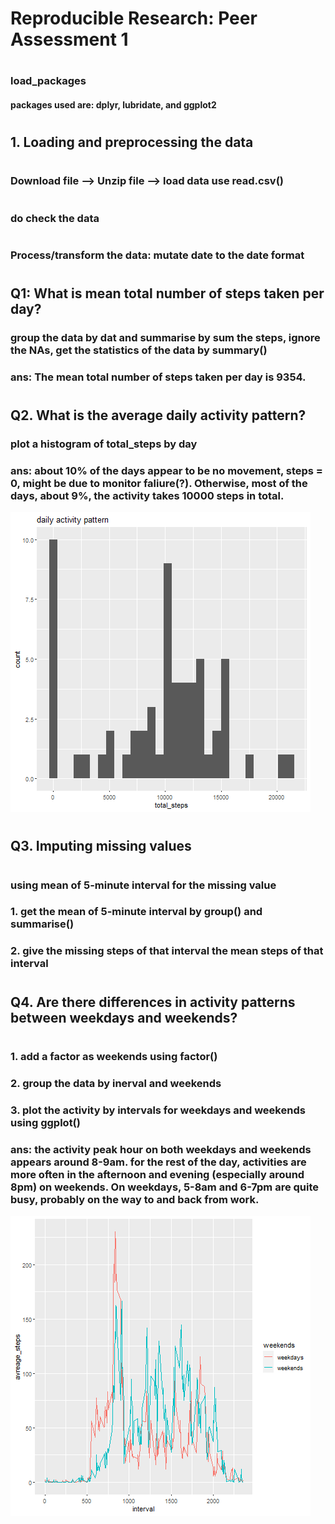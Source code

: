 # Reproducible Research: Peer Assessment 1
#
### load_packages
#### packages used are: dplyr, lubridate, and ggplot2
#
## 1. Loading and preprocessing the data
#
### Download file --> Unzip file --> load data use read.csv()
#
### do check the data
#
### Process/transform the data: mutate date to the date format
#
## Q1: What is mean total number of steps taken per day?
### group the data by dat and summarise by sum the steps, ignore the NAs, get the statistics of the data by summary()
### ans: The mean total number of steps taken per day is 9354.
#
## Q2. What is the average daily activity pattern?
### plot a histogram of total_steps by day
### ans: about 10% of the days appear to be no movement, steps = 0, might be due to monitor faliure(?). Otherwise, most of the days, about 9%, the activity takes 10000 steps in total. 
![total_steps_daily.png](https://github.com/Sunnyg1993/RepData_PeerAssessment1/blob/master/total_steps_daily.png)
#
## Q3. Imputing missing values
#
### using mean of 5-minute interval for the missing value
### 1. get the mean of 5-minute interval by group() and summarise()
### 2. give the missing steps of that interval the mean steps of that interval
#
## Q4. Are there differences in activity patterns between weekdays and weekends?
#
### 1. add a factor as weekends using factor()
### 2. group the data by inerval and weekends
### 3. plot the activity by intervals for weekdays and weekends using ggplot()
### ans: the activity peak hour on both weekdays and weekends appears around 8-9am. for the rest of the day, activities are more often in the afternoon and evening (especially around 8pm) on weekends. On weekdays, 5-8am and 6-7pm are quite busy, probably on the way to and back from work.
![activity_by_weekends.png](https://github.com/Sunnyg1993/RepData_PeerAssessment1/blob/master/activity_by_weekends.png)

